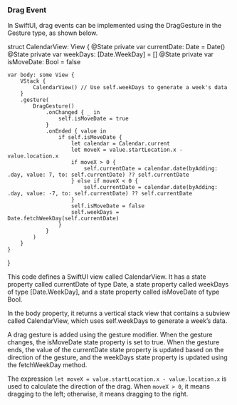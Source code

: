 ### Drag Event

In SwiftUI, drag events can be implemented using the DragGesture in the Gesture type, as shown below.

struct CalendarView: View {
    @State private var currentDate: Date = Date()
    @State private var weekDays: [Date.WeekDay] = []
    @State private var isMoveDate: Bool = false

    var body: some View {
        VStack {
            CalendarView() // Use self.weekDays to generate a week's data
        }
        .gesture(
            DragGesture()
                .onChanged { _ in
                    self.isMoveDate = true
                }
                .onEnded { value in
                    if self.isMoveDate {
                        let calendar = Calendar.current
                        let moveX = value.startLocation.x - value.location.x
                        if moveX > 0 {
                            self.currentDate = calendar.date(byAdding: .day, value: 7, to: self.currentDate) ?? self.currentDate
                        } else if moveX < 0 {
                            self.currentDate = calendar.date(byAdding: .day, value: -7, to: self.currentDate) ?? self.currentDate
                        }
                        self.isMoveDate = false
                        self.weekDays = Date.fetchWeekDay(self.currentDate)
                    }
                }
            )
        }
    }
}

This code defines a SwiftUI view called CalendarView. It has a state property called currentDate of type Date, a state property called weekDays of type [Date.WeekDay], and a state property called isMoveDate of type Bool.

In the body property, it returns a vertical stack view that contains a subview called CalendarView, which uses self.weekDays to generate a week’s data.

A drag gesture is added using the gesture modifier. When the gesture changes, the isMoveDate state property is set to true. When the gesture ends, the value of the currentDate state property is updated based on the direction of the gesture, and the weekDays state property is updated using the fetchWeekDay method.

The expression ``let moveX = value.startLocation.x - value.location.x`` is used to calculate the direction of the drag. When ``moveX > 0``, it means dragging to the left; otherwise, it means dragging to the right.
